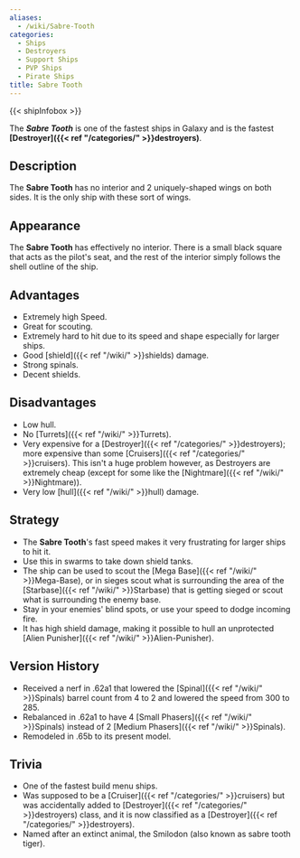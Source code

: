 ```yaml
---
aliases:
  - /wiki/Sabre-Tooth
categories:
  - Ships
  - Destroyers
  - Support Ships
  - PVP Ships
  - Pirate Ships
title: Sabre Tooth
---
```


{{< shipInfobox >}}

The **_Sabre Tooth_** is one of the fastest ships in Galaxy and is the fastest **[Destroyer]({{< ref "/categories/" >}}destroyers)**.

## Description

The **Sabre Tooth** has no interior and 2 uniquely-shaped wings on both sides. It is the only ship with these sort of wings.

## Appearance

The **Sabre Tooth** has effectively no interior. There is a small black square that acts as the pilot's seat, and the rest of the interior simply follows the shell outline of the ship.

## Advantages

- Extremely high Speed.
- Great for scouting.
- Extremely hard to hit due to its speed and shape especially for larger ships.
- Good [shield]({{< ref "/wiki/" >}}shields) damage.
- Strong spinals.
- Decent shields.

## Disadvantages

- Low hull.
- No [Turrets]({{< ref "/wiki/" >}}Turrets).
- Very expensive for a [Destroyer]({{< ref "/categories/" >}}destroyers); more expensive than some [Cruisers]({{< ref "/categories/" >}}cruisers). This isn't a huge problem however, as Destroyers are extremely cheap (except for some like the [Nightmare]({{< ref "/wiki/" >}}Nightmare)).
- Very low [hull]({{< ref "/wiki/" >}}hull) damage.

## Strategy

- The **Sabre Tooth**'s fast speed makes it very frustrating for larger ships to hit it.
- Use this in swarms to take down shield tanks.
- The ship can be used to scout the [Mega Base]({{< ref "/wiki/" >}}Mega-Base), or in sieges scout what is surrounding the area of the [Starbase]({{< ref "/wiki/" >}}Starbase) that is getting sieged or scout what is surrounding the enemy base.
- Stay in your enemies' blind spots, or use your speed to dodge incoming fire.
- It has high shield damage, making it possible to hull an unprotected [Alien Punisher]({{< ref "/wiki/" >}}Alien-Punisher).

## Version History

- Received a nerf in .62a1 that lowered the [Spinal]({{< ref "/wiki/" >}}Spinals) barrel count from 4 to 2 and lowered the speed from 300 to 285.
- Rebalanced in .62a1 to have 4 [Small Phasers]({{< ref "/wiki/" >}}Spinals) instead of 2 [Medium Phasers]({{< ref "/wiki/" >}}Spinals).
- Remodeled in .65b to its present model.

## Trivia

- One of the fastest build menu ships.
- Was supposed to be a [Cruiser]({{< ref "/categories/" >}}cruisers) but was accidentally added to [Destroyer]({{< ref "/categories/" >}}destroyers) class, and it is now classified as a [Destroyer]({{< ref "/categories/" >}}destroyers).
- Named after an extinct animal, the Smilodon (also known as sabre tooth tiger).
